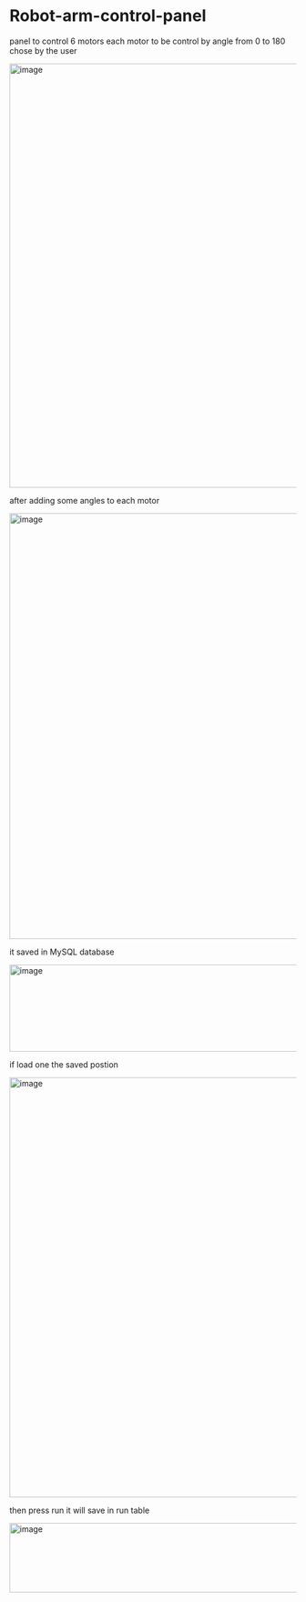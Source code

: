# Robot-arm-control-panel

panel to control 6 motors each motor to be control by angle from 0 to 180 chose by the user

<img width="1918" height="745" alt="image" src="https://github.com/user-attachments/assets/8b36277a-6d4f-42c6-a566-4818b94f5b9c" />


after adding some angles to each motor

<img width="1919" height="748" alt="image" src="https://github.com/user-attachments/assets/4cd0a346-87ed-490c-b8fb-1322afd224a6" />


it saved in MySQL database

<img width="1511" height="153" alt="image" src="https://github.com/user-attachments/assets/ec25d429-aa83-4736-b84c-f92d3d33b9c2" />


if load one the saved postion

<img width="1910" height="738" alt="image" src="https://github.com/user-attachments/assets/4695d946-c385-400b-9586-8b799c05ffd3" />


then press run it will save in run table 

<img width="1401" height="122" alt="image" src="https://github.com/user-attachments/assets/b6d8c10c-ccd6-4384-86e9-60bcacb42cf1" />
